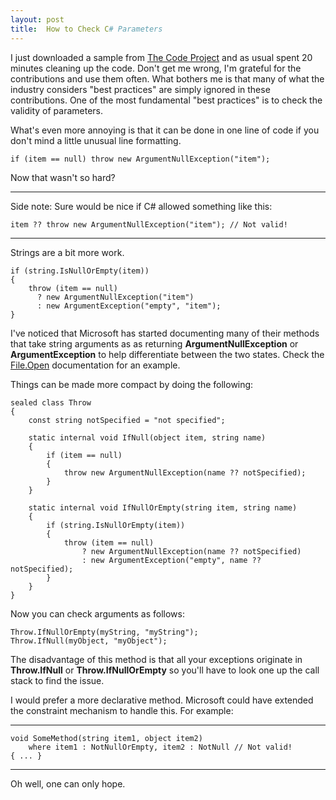 ```yaml
---
layout: post
title:  How to Check C# Parameters
---
```

I just downloaded a sample from [The Code Project](http://www.thecodeproject.com) and as usual spent 20 minutes cleaning up the code. Don't get me wrong, I'm grateful for the contributions and use them often. What bothers me is that many of what the industry considers "best practices" are simply ignored in these contributions. One of the most fundamental "best practices" is to check the validity of parameters.

What's even more annoying is that it can be done in one line of code if you don't mind a little unusual line formatting.
    
    if (item == null) throw new ArgumentNullException("item");

Now that wasn't so hard?

--------------------------------------------------------------------------------

Side note: Sure would be nice if C# allowed something like this:
    
    item ?? throw new ArgumentNullException("item"); // Not valid!

--------------------------------------------------------------------------------

Strings are a bit more work.
    
    if (string.IsNullOrEmpty(item))
    {
        throw (item == null)
          ? new ArgumentNullException("item")
          : new ArgumentException("empty", "item");
    }

I've noticed that Microsoft has started documenting many of their methods that take string arguments as as returning **ArgumentNullException** or **ArgumentException** to help differentiate between the two states. Check the [File.Open](http://msdn2.microsoft.com/En-US/library/b9skfh7s.aspx) documentation for an example. 

Things can be made more compact by doing the following:
    
    sealed class Throw
    {
        const string notSpecified = "not specified";
    
        static internal void IfNull(object item, string name)
        {
            if (item == null)
            {
                throw new ArgumentNullException(name ?? notSpecified);
            }
        }
    
        static internal void IfNullOrEmpty(string item, string name)
        {
            if (string.IsNullOrEmpty(item))
            {
                throw (item == null)
                    ? new ArgumentNullException(name ?? notSpecified)
                    : new ArgumentException("empty", name ?? notSpecified);
            }
        }
    }

Now you can check arguments as follows:
    
    Throw.IfNullOrEmpty(myString, "myString");
    Throw.IfNull(myObject, "myObject");

The disadvantage of this method is that all your exceptions originate in **Throw.IfNull** or **Throw.IfNullOrEmpty** so you'll have to look one up the call stack to find the issue.

I would prefer a more declarative method. Microsoft could have extended the constraint mechanism to handle this. For example:

--------------------------------------------------------------------------------
    
    void SomeMethod(string item1, object item2)
        where item1 : NotNullOrEmpty, item2 : NotNull // Not valid!
    { ... }

--------------------------------------------------------------------------------

Oh well, one can only hope.
